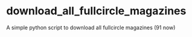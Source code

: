 download_all_fullcircle_magazines
================================

A simple python script to download all fullcircle magazines (91 now)


